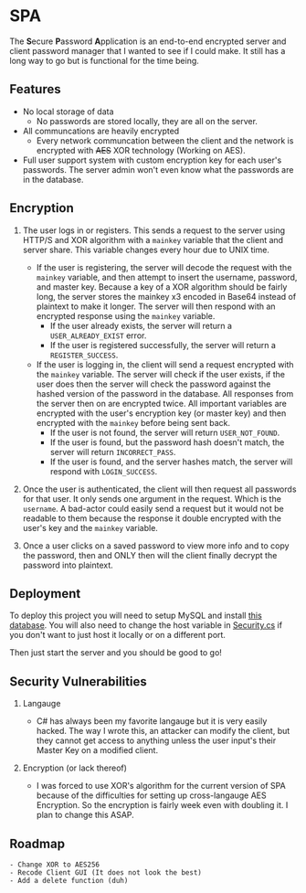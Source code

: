 
# SPA

The **S**ecure **P**assword **A**pplication is an end-to-end encrypted server and client password manager that I wanted to see if I could make. It still has a long way to go but is functional for the time being.



## Features

- No local storage of data
    - No passwords are stored locally, they are all on the server.
- All communcations are heavily encrypted
    - Every network communcation between the client and the network is encrypted with ~~AES~~ XOR technology (Working on AES).
- Full user support system with custom encryption key for each user's passwords. The server admin won't even know what the passwords are in the database.

## Encryption

1. The user logs in or registers. This sends a request to the server using HTTP/S and XOR algorithm with a `mainkey` variable that the client and server share. This variable changes every hour due to UNIX time.
    - If the user is registering, the server will decode the request with the `mainkey` variable, and then attempt to insert the username, password, and master key. Because a key of a XOR algorithm should be fairly long, the server stores the mainkey x3 encoded in Base64 instead of plaintext to make it longer. The server will then respond with an encrypted response using the `mainkey` variable.
        - If the user already exists, the server will return a `USER_ALREADY_EXIST` error.
        - If the user is registered successfully, the server will return a `REGISTER_SUCCESS`.
    - If the user is logging in, the client will send a request encrypted with the `mainkey` variable. The server will check if the user exists, if the user does then the server will check the password against the hashed version of the password in the database. All responses from the server then on are encrypted twice. All important variables are encrypted with the user's encryption key (or master key) and then encrypted with the `mainkey` before being sent back.
        - If the user is not found, the server will return `USER_NOT_FOUND`.
        - If the user is found, but the password hash doesn't match, the server will return `INCORRECT_PASS`.
        - If the user is found, and the server hashes match, the server will respond with `LOGIN_SUCCESS`.

2. Once the user is authenticated, the client will then request all passwords for that user. It only sends one argument in the request. Which is the `username`. A bad-actor could easily send a request but it would not be readable to them because the response it double encrypted with the user's key and the `mainkey` variable.

3. Once a user clicks on a saved password to view more info and to copy the password, then and ONLY then will the client finally decrypt the password into plaintext.


## Deployment

To deploy this project you will need to setup MySQL and install [this database](https://google.com).
You will also need to change the host variable in [Security.cs](https://google.com) if you don't want to just host it locally or on  a different port.

Then just start the server and you should be good to go!

## Security Vulnerabilities

1. Langauge
    - C# has always been my favorite langauge but it is very easily hacked. The way I wrote this, an attacker can modify the client, but they cannot get access to anything unless the user input's their Master Key on a modified client.

2. Encryption (or lack thereof)
    - I was forced to use XOR's algorithm for the current version of SPA because of the difficulties for setting up cross-langauge AES Encryption. So the encryption is fairly week even with doubling it. I plan to change this ASAP.

## Roadmap
```
- Change XOR to AES256
- Recode Client GUI (It does not look the best)
- Add a delete function (duh)
```